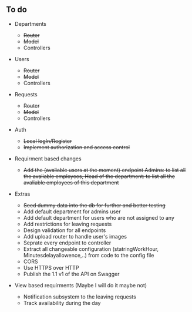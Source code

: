 ## To do

- Departments
  - ~~Router~~
  - ~~Model~~
  - Controllers
- Users
  - ~~Router~~
  - ~~Model~~
  - Controllers
- Requests

  - ~~Router~~
  - ~~Model~~
  - Controllers

- Auth

  - ~~Local logIn/Register~~
  - ~~Implement authorization and access control~~

- Requirment based changes

  - ~~Add the (avaliable users at the moment) endpoint
    Admins: to list all the avaliable employees,
    Head of the department: to list all the avaliable employees of this department~~

- Extras

  - ~~Seed dummy data into the db for further and better testing~~
  - Add default department for admins user
  - Add default department for users who are not assigned to any
  - Add restrictions for leaving requests
  - Design validation for all endpoints
  - Add upload router to handle user's images
  - Seprate every endpoint to controller
  - Extract all changeable configuration (statringWorkHour, Minutesdelayallowence,..) from code to the config file
  - CORS
  - Use HTTPS over HTTP
  - Publish the 1.1 v1 of the API on Swagger

- View based requirments (Maybe I will do it maybe not)
  - Notification subsystem to the leaving requests
  - Track availability during the day
